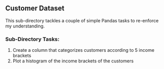 ## Customer Dataset
This sub-directory tackles a couple of simple Pandas tasks to re-enforce my understanding. 

### Sub-Directory Tasks:
1. Create a column that categorizes customers according to 5 income brackets
2. Plot a histogram of the income brackets of the customers